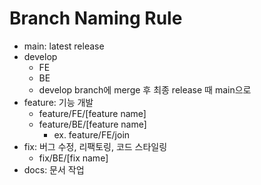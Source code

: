 # Branch Naming Rule

- main: latest release
- develop
  - FE
  - BE
  - develop branch에 merge 후 최종 release 때 main으로 
- feature: 기능 개발
  - feature/FE/[feature name]
  - feature/BE/[feature name]
    - ex. feature/FE/join
- fix: 버그 수정, 리팩토링, 코드 스타일링
  - fix/BE/[fix name]
- docs: 문서 작업